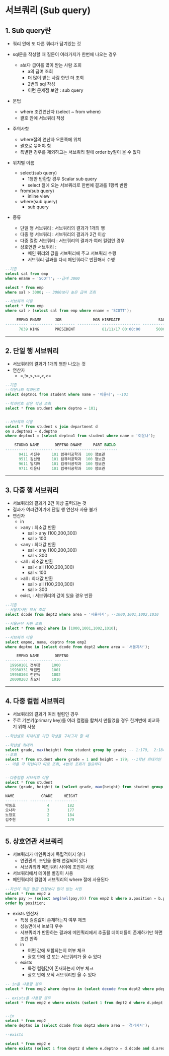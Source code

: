 # 서브쿼리 (Sub query)
## 1. Sub query란
- 쿼리 안에 또 다른 쿼리가 담겨있는 것
- sql문을 작성할 때 질문이 여러가지가 한번에 나오는 경우
  - a보다 급여를 많이 받는 사람 조회
    - a의 급여 조회
    - 더 많이 받는 사람 한번 더 조회
    - 2번의 sql 작성
    - 이런 문제점 보안 : sub query
- 문법
  - where 조건연산자 (select ~ from where)
  - 괄호 안에 서브쿼리 작성   
- 주의사항
  - where절의 연산자 오른쪽에 위치
  - 괄호로 묶어야 함
  - 특별한 경우를 제외하고는 서브쿼리 절에 order by절이 올 수 없다

- 위치별 이름
  - select(sub query)
    - 1행만 반환할 경우 Scalar sub query
    - select 절에 오는 서브쿼리로 한번에 결과를 1행씩 반환
  - from(sub query)
    - inline view
  - where(sub query)
    - sub query
- 종류
  - 단일 행 서브쿼리 : 서브쿼리의 결과가 1개의 행
  - 다중 행 서브쿼리 : 서브쿼리의 결과가 2건 이상
  - 다중 컬럼 서브쿼리 : 서브쿼리의 결과가 여러 컬럼인 경우
  - 상호연관 서브쿼리 : 
    - 메인 쿼리의 값을 서브쿼리에 주고 서브쿼리 수행
    - 서브쿼리 결과를 다시 메인쿼리로 반환해서 수행

```sql
--기존
select sal from emp
where ename = 'SCOTT'; --급여 3000

select * from emp
where sal > 3000; -- 3000보다 높은 급여 조회

--서브쿼리 이용
select * from emp
where sal > (select sal from emp where ename = 'SCOTT');

     EMPNO ENAME      JOB              MGR HIREDATE                 SAL       COMM     DEPTNO
---------- ---------- --------- ---------- ----------------- ---------- ---------- ----------
      7839 KING       PRESIDENT            81/11/17 00:00:00       5000                    10
```

***

## 2. 단일 행 서브쿼리
- 서브쿼리의 결과가 1개의 행만 나오는 것
- 연산자
  - =,!=,>,>=,<,<=   

```sql
--기존
--이윤나의 학과번호
select deptno1 from student where name = '이윤나'; --101

--학과번호 같은 학생 조회
select * from student where deptno = 101;


--서브쿼리 이용
select * from student s join department d
on s.deptno1 = d.deptno
where deptno1 = (select deptno1 from student where name = '이윤나');

    STUDNO NAME       DEPTNO DNAME     PART BUILD                                   
---------- ---------- ----------------------------
      9411 서진수     101 컴퓨터공학과  100 정보관                                  
      9511 김신영     101 컴퓨터공학과  100 정보관                                  
      9611 일지매     101 컴퓨터공학과  100 정보관                                  
      9711 이윤나     101 컴퓨터공학과  100 정보관  
```

***

## 3. 다중 행 서브쿼리
- 서브쿼리의 결과가 2건 이상 출력되는 것
- 결과가 여러건이기에 단일 행 연산자 사용 불가
- 연산자
  - in
  - \>any : 최소값 반환
    - sal > any (100,200,300)
    - sal > 100
  - <any : 최대값 반환
    - sal < any (100,200,300)
    - sal < 300
  - <all : 최소값 반환
    - sal < all (100,200,300)
    - sal < 100
  - \>all : 최대값 반환
    - sal > all (100,200,300)
    - sal > 300
  - exist, : 서브쿼리의 값이 있을 경우 반환   

```sql
--기존
--서울지사인 부서 조회
select dcode from dept2 where area = '서울지사'; --1000,1001,1002,1010

--서울근무 사원 조회
select * from emp2 where in (1000,1001,1002,1010);

--서브쿼리 이용
select empno, name, deptno from emp2
where deptno in (select dcode from dept2 where area = '서울지사');

     EMPNO NAME       DEPTNO
---------- ---------- ------
  19960101 전부장     1000   
  19930331 백원만     1001  
  19950303 천만득     1002  
  20000203 최오대     1010  
```

***

## 4. 다중 컬럼 서브쿼리
- 서브쿼리의 결과가 여러 컬럼인 경우
- 주로 기본키(primary key)를 여러 컬럼을 합쳐서 만들었을 경우 한꺼번에 비교하기 위해 사용   

```sql
--학년별로 최대키를 가진 학생을 구하고자 할 때

--학년별 최대키
select grade, max(height) from student group by grade; -- 1:179,  2:184,  3:177,  4:182
--조회
select * from student where grade = 1 and height = 179; --1학년 최대키인 학생
-- 이를 각 학년마다 따로 조회, 4번의 조회가 필요하다


--다중컬럼 서브쿼리 이용
select * from student
where (grade, height) in (select grade, max(height) from student group by grade);

NAME            GRADE     HEIGHT
---------- ---------- ----------
박동호              4        182
오나라              3        177
노정호              2        184
김주현              1        179

```


***

## 5. 상호연관 서브쿼리
- 서브쿼리가 메인쿼리에 독립적이지 않다
  - 연관관계, 조인을 통해 연결되어 있다
  - 서브쿼리와 메인쿼리 사이에 조인이 사용
- 서브쿼리에서 테이블 별칭이 사용
- 메인쿼리의 컬럼이 서브쿼리의 where 절에 사용된다   

```sql
--자신의 직급 평균 연봉보다 많이 받는 사원
select * from emp2 a
where pay >= (select avg(nvl(pay,0)) from emp2 b where a.position = b.position)
order by position;
```

- exists 연산자
  - 특정 컬럼값이 존재하는지 여부 체크
  - 성능면에서 in보다 우수
  - 서브쿼리가 반환하는 결과에 메인쿼리에서 추출될 데이터들이 존재하기만 하면 조건 만족   
  - in
    - 어떤 값에 포함되는지 여부 체크
    - 괄호 안에 값 또는 서브쿼리가 올 수 있다
  - exists
    - 특정 컬럼값이 존재하는지 여부 체크
    - 괄호 안에 오직 서브쿼리만 올 수 있다   



```sql
-- in을 사용할 경우
select * from emp2 where deptno in (select decode from dept2 where pdept is not null);

-- exists를 사용할 경우
select * from emp2 e where exists (select 1 from dept2 d where d.pdept is not null and e.deptno = d.dcode);


--in
select * from emp2
where deptno in (select dcode from dept2 where area = '경기지사');

--exists

select * from emp2 e
where exists (select 1 from dept2 d where e.deptno = d.dcode and d.area = '경기지사');

```
